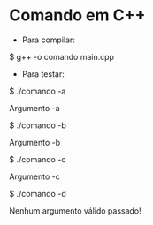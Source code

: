 # Comando em C++

- Para compilar:

$ g++ -o comando main.cpp

- Para testar:

$ ./comando -a

Argumento -a

$ ./comando -b

Argumento -b

$ ./comando -c

Argumento -c

$ ./comando -d

Nenhum argumento válido passado!
